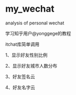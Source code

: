 # my_wechat
analysis of personal wechat

学习知乎用户@yonggege的教程

itchat库简单调用

1、显示好友性别比例

2、显示好友城市人数分布

3、好友签名云

4、好友名字云

